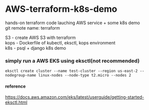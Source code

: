 # AWS-terraform-k8s-demo
hands-on terraform code lauching AWS service + some k8s demo<br>
git remote name: terraform

S3 - create AWS S3 with terraform <br>
kops - Dockerfile of kubectl, eksctl, kops environment <br>
k8s - psql + django k8s demo

### simply run a AWS EKS using eksctl(not recommended)
    eksctl create cluster --name test-cluster --region us-east-2 --nodegroup-name linux-nodes --node-type t2.micro --nodes 2
  
#### reference
https://docs.aws.amazon.com/eks/latest/userguide/getting-started-eksctl.html
